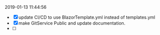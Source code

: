 2019-01-13 11:44:56

- [x] update CI/CD to use BlazorTemplate.yml instead of templates.yml
- [x] make GitService Public and update documentation.
- [ ] 